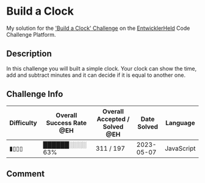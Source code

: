# Build a Clock

My solution for the ['Build a Clock' Challenge](https://platform.entwicklerheld.de/challenge/build-a-clock?technology=JavaScript) on the [EntwicklerHeld](https://platform.entwicklerheld.de/) Code Challenge Platform.

## Description
In this challenge you will built a simple clock. Your clock can show the time, add and subtract minutes and it can decide if it is equal to another one.

## Challenge Info
Difficulty | Overall Success Rate @EH | Overall Accepted / Solved @EH | Date Solved | Language
---|---|---|---|---|
▮▯▯▯ | ██████░░░░ 63% | 311 / 197 | 2023-05-07 | JavaScript

## Comment
